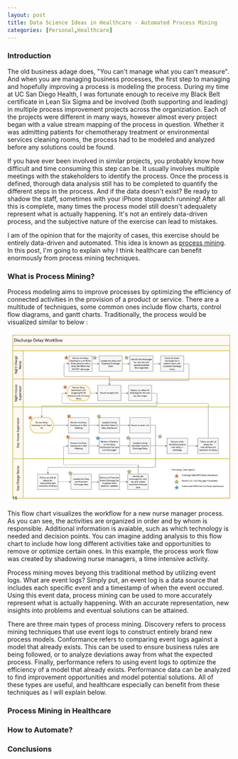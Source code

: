 ```yaml
---
layout: post
title: Data Science Ideas in Healthcare - Automated Process Mining
categories: [Personal,Healthcare]
---
```


### Introduction

The old business adage does, "You can't manage what you can't measure".  And when you are managing business processes, the first step to managing and hopefully improving a process is modeling the process.  During my time at UC San Diego Health, I was fortunate enough to receive my Black Belt certificate in Lean Six Sigma and be involved (both supporting and leading) in multiple process improvement projects across the organiziation.  Each of the projects were different in many ways, however almost every project began with a value stream mapping of the process in question.  Whether it was admitting patients for chemotherapy treatment or environmental services cleaning rooms, the process had to be modeled and analyzed before any solutions could be found.  

If you have ever been involved in similar projects, you probably know how difficult and time consuming this step can be.  It usually involves multiple meetings with the stakeholders to identify the process. Once the process is defined, thorough data analysis still has to be completed to quantify the different steps in the process.  And if the data doesn't exist?  Be ready to shadow the staff, sometimes with your iPhone stopwatch running!  After all this is complete, many times the process model still doesn't adequalety represent what is actually happening.  It's not an entirely data-driven process, and the subjective nature of the exercise can lead to mistakes.  

I am of the opinion that for the majority of cases, this exercise should be entirely data-driven and automated. This idea is known as [process mining](https://en.wikipedia.org/wiki/Process_mining).  In this post, I'm going to explain why I think healthcare can benefit enormously from process mining techniques.    

### What is Process Mining?

Process modeling aims to improve processes by optimizing the efficiency of connected activities in the provision of a product or service. There are a multitude of techniques, some common ones include flow charts, control flow diagrams, and gantt charts. Traditionally, the process would be visualized similar to below :

<img src="/images/delay_pic.PNG" alt="Discharge Delay Workflow"/>

This flow chart visualizes the workflow for a new nurse manager process.  As you can see, the activities are organized in order and by whom is responsible. Additional information is avaiable, such as which technology is needed and decision points.  You can imagine adding analysis to this flow chart to include how long different activities take and opportunities to remove or optimize certain ones.  In this example, the process work flow was created by shadowing nurse managers, a time intensive activity.  

Process mining moves beyong this traditional method by utilizing event logs.  What are event logs? Simply put, an event log is a data source that includes each specific event and a timestamp of when the event occured.  Using this event data, process mining can be used to more accurately represent what is actually happening.  With an accurate representation, new insights into problems and eventual solutions can be attained. 

There are three main types of process mining.  Discovery refers to process mining techniques that use event logs to construct entirely brand new process models. Conformance refers to comparing event logs against a model that already exists. This can be used to ensure business rules are being followed, or to analyze deviations away from what the expected process.  Finally, performance refers to using event logs to optimize the efficiency of a model that already exists.  Performance data can be analyzed to find improvement opportunities and model potential solutions.  All of these types are useful, and healthcare especially can benefit from these techniques as I will explain below. 

### Process Mining in Healthcare

### How to Automate?

### Conclusions


